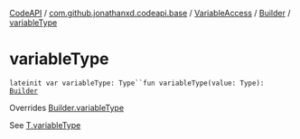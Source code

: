 [CodeAPI](../../../index.md) / [com.github.jonathanxd.codeapi.base](../../index.md) / [VariableAccess](../index.md) / [Builder](index.md) / [variableType](.)

# variableType

`lateinit var variableType: Type``fun variableType(value: Type): `[`Builder`](index.md)

Overrides [Builder.variableType](../../-variable-base/-builder/variable-type.md)

See [T.variableType](#)

